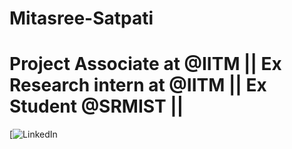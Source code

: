 # Mitasree-Satpati
# Project Associate at @IITM || Ex Research intern at @IITM || Ex Student @SRMIST || 

[![LinkedIn](https://www.linkedin.com/in/mitasree-satpati-955975248/)
